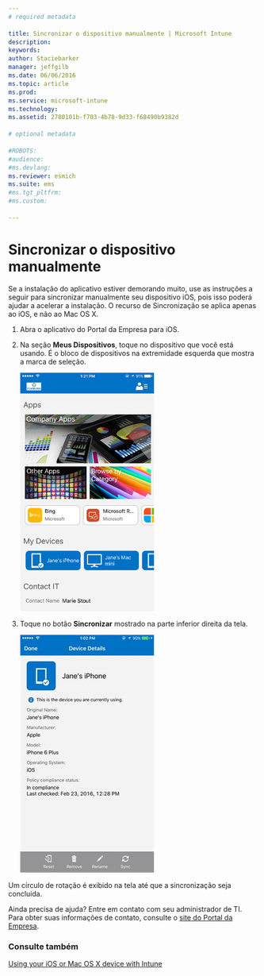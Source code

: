 ```yaml
---
# required metadata

title: Sincronizar o dispositivo manualmente | Microsoft Intune
description:
keywords:
author: Staciebarker
manager: jeffgilb
ms.date: 06/06/2016
ms.topic: article
ms.prod:
ms.service: microsoft-intune
ms.technology:
ms.assetid: 2780101b-f703-4b78-9d33-f68490b9382d

# optional metadata

#ROBOTS:
#audience:
#ms.devlang:
ms.reviewer: esmich
ms.suite: ems
#ms.tgt_pltfrm:
#ms.custom:

---
```



# Sincronizar o dispositivo manualmente

Se a instalação do aplicativo estiver demorando muito, use as instruções a seguir para sincronizar manualmente seu dispositivo iOS, pois isso poderá ajudar a acelerar a instalação. O recurso de Sincronização se aplica apenas ao iOS, e não ao Mac OS X.

1. Abra o aplicativo do Portal da Empresa para iOS.

2. Na seção **Meus Dispositivos**, toque no dispositivo que você está usando. É o bloco de dispositivos na extremidade esquerda que mostra a marca de seleção.

    ![ios-sync-1-comp-portal-apps](./media/ios-sync-1-comp-portal-apps.png)

3.  Toque no botão **Sincronizar** mostrado na parte inferior direita da tela.

    ![ios-sync-2-sync-button](./media/ios-sync-2-sync-button.png)

Um círculo de rotação é exibido na tela até que a sincronização seja concluída.

Ainda precisa de ajuda? Entre em contato com seu administrador de TI. Para obter suas informações de contato, consulte o [site do Portal da Empresa](http://portal.manage.microsoft.com).

### Consulte também
[Using your iOS or Mac OS X device with Intune](using-your-ios-or-mac-os-x-device-with-intune.md)

<!--HONumber=Jun16_HO2-->


